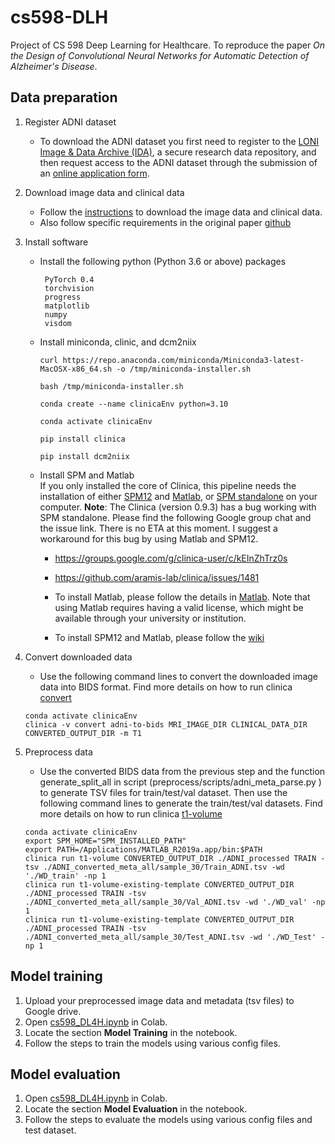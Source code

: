 # cs598-DLH
Project of CS 598 Deep Learning for Healthcare. To reproduce the paper *On the Design of Convolutional Neural Networks for Automatic Detection of Alzheimer's Disease*.

## Data preparation
1. Register ADNI dataset
   * To download the ADNI dataset you first need to register to the [LONI Image & Data Archive (IDA)](https://ida.loni.usc.edu/login.jsp), a secure research data repository, and then request access to the ADNI dataset through the submission of an [online application form](https://ida.loni.usc.edu/collaboration/access/appApply.jsp?project=ADNI).
2. Download image data and clinical data
   * Follow the [instructions](https://aramislab.paris.inria.fr/clinica/docs/public/dev/Converters/ADNI2BIDS/) to download the image data and clinical data.
   * Also follow specific requirements in the original paper [github](https://github.com/NYUMedML/CNN_design_for_AD/tree/master?tab=readme-ov-file#download-adni-data)
3. Install software
   * Install the following python (Python 3.6 or above) packages
     ```
      PyTorch 0.4
      torchvision
      progress
      matplotlib
      numpy
      visdom
     ```
   * Install miniconda, clinic, and dcm2niix
     ```
     curl https://repo.anaconda.com/miniconda/Miniconda3-latest-MacOSX-x86_64.sh -o /tmp/miniconda-installer.sh
     
     bash /tmp/miniconda-installer.sh
     
     conda create --name clinicaEnv python=3.10
     
     conda activate clinicaEnv
     
     pip install clinica
     
     pip install dcm2niix
     ```
   * Install SPM and Matlab \
     If you only installed the core of Clinica, this pipeline needs the installation of either [SPM12](https://aramislab.paris.inria.fr/clinica/docs/public/dev/Software/Third-party/#spm12) and [Matlab](https://aramislab.paris.inria.fr/clinica/docs/public/dev/Software/Third-party/#matlab), or [SPM standalone](https://aramislab.paris.inria.fr/clinica/docs/public/dev/Software/Third-party/#spm12-standalone) on your computer.
     **Note**: The Clinica (version 0.9.3) has a bug working with SPM standalone. Please find the following Google group chat and the issue link. There is no ETA at this moment. I suggest a workaround for this bug by using Matlab and SPM12.
      * https://groups.google.com/g/clinica-user/c/kEInZhTrz0s
      * https://github.com/aramis-lab/clinica/issues/1481
   
     * To install Matlab, please follow the details in [Matlab](https://www.mathworks.com/products/matlab.html). Note that using Matlab requires having a valid license, which might be available through your university or institution.
     * To install SPM12 and Matlab, please follow the [wiki](https://en.wikibooks.org/wiki/SPM/Installation_on_64bit_Mac_OS_(Intel)#macOS_Catalina,_Big_Sur,_Monterey,_Ventura)


4. Convert downloaded data
   * Use the following command lines to convert the downloaded image data into BIDS format. Find more details on how to run clinica [convert](https://aramislab.paris.inria.fr/clinica/docs/public/dev/Converters/ADNI2BIDS/)
   ```
   conda activate clinicaEnv
   clinica -v convert adni-to-bids MRI_IMAGE_DIR CLINICAL_DATA_DIR CONVERTED_OUTPUT_DIR -m T1
   ```
5. Preprocess data
   * Use the converted BIDS data from the previous step and the function generate_split_all in script (preprocess/scripts/adni_meta_parse.py
) to generate TSV files for train/test/val dataset. Then use the following command lines to generate the train/test/val datasets. Find more details on how to run clinica [t1-volume](https://aramislab.paris.inria.fr/clinica/docs/public/dev/Pipelines/T1_Volume/)
   ```
   conda activate clinicaEnv
   export SPM_HOME="SPM_INSTALLED_PATH"
   export PATH=/Applications/MATLAB_R2019a.app/bin:$PATH
   clinica run t1-volume CONVERTED_OUTPUT_DIR ./ADNI_processed TRAIN -tsv ./ADNI_converted_meta_all/sample_30/Train_ADNI.tsv -wd './WD_train' -np 1
   clinica run t1-volume-existing-template CONVERTED_OUTPUT_DIR ./ADNI_processed TRAIN -tsv ./ADNI_converted_meta_all/sample_30/Val_ADNI.tsv -wd './WD_val' -np 1
   clinica run t1-volume-existing-template CONVERTED_OUTPUT_DIR ./ADNI_processed TRAIN -tsv ./ADNI_converted_meta_all/sample_30/Test_ADNI.tsv -wd './WD_Test' -np 1
   ```

## Model training
1. Upload your preprocessed image data and metadata (tsv files) to Google drive.
2. Open [cs598_DL4H.ipynb](https://github.com/luzhangyi319/cs598-DLH/blob/main/cs598_DL4H.ipynb) in Colab.
3. Locate the section **Model Training** in the notebook.
4. Follow the steps to train the models using various config files.
## Model evaluation
1. Open [cs598_DL4H.ipynb](https://github.com/luzhangyi319/cs598-DLH/blob/main/cs598_DL4H.ipynb) in Colab.
2. Locate the section **Model Evaluation** in the notebook.
3. Follow the steps to evaluate the models using various config files and test dataset.


